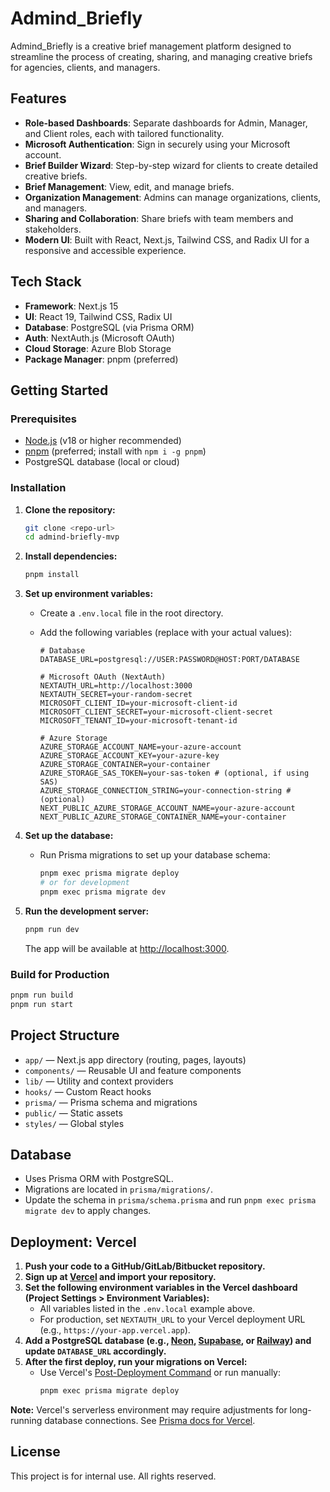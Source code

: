 # Admind_Briefly

Admind_Briefly is a creative brief management platform designed to streamline the process of creating, sharing, and managing creative briefs for agencies, clients, and managers.

## Features

- **Role-based Dashboards**: Separate dashboards for Admin, Manager, and Client roles, each with tailored functionality.
- **Microsoft Authentication**: Sign in securely using your Microsoft account.
- **Brief Builder Wizard**: Step-by-step wizard for clients to create detailed creative briefs.
- **Brief Management**: View, edit, and manage briefs.
- **Organization Management**: Admins can manage organizations, clients, and managers.
- **Sharing and Collaboration**: Share briefs with team members and stakeholders.
- **Modern UI**: Built with React, Next.js, Tailwind CSS, and Radix UI for a responsive and accessible experience.

## Tech Stack

- **Framework**: Next.js 15
- **UI**: React 19, Tailwind CSS, Radix UI
- **Database**: PostgreSQL (via Prisma ORM)
- **Auth**: NextAuth.js (Microsoft OAuth)
- **Cloud Storage**: Azure Blob Storage
- **Package Manager**: pnpm (preferred)

## Getting Started

### Prerequisites

- [Node.js](https://nodejs.org/) (v18 or higher recommended)
- [pnpm](https://pnpm.io/) (preferred; install with `npm i -g pnpm`)
- PostgreSQL database (local or cloud)

### Installation

1. **Clone the repository:**
   ```bash
   git clone <repo-url>
   cd admind-briefly-mvp
   ```

2. **Install dependencies:**
   ```bash
   pnpm install
   ```

3. **Set up environment variables:**
   - Create a `.env.local` file in the root directory.
   - Add the following variables (replace with your actual values):

     ```env
     # Database
     DATABASE_URL=postgresql://USER:PASSWORD@HOST:PORT/DATABASE

     # Microsoft OAuth (NextAuth)
     NEXTAUTH_URL=http://localhost:3000
     NEXTAUTH_SECRET=your-random-secret
     MICROSOFT_CLIENT_ID=your-microsoft-client-id
     MICROSOFT_CLIENT_SECRET=your-microsoft-client-secret
     MICROSOFT_TENANT_ID=your-microsoft-tenant-id

     # Azure Storage
     AZURE_STORAGE_ACCOUNT_NAME=your-azure-account
     AZURE_STORAGE_ACCOUNT_KEY=your-azure-key
     AZURE_STORAGE_CONTAINER=your-container
     AZURE_STORAGE_SAS_TOKEN=your-sas-token # (optional, if using SAS)
     AZURE_STORAGE_CONNECTION_STRING=your-connection-string # (optional)
     NEXT_PUBLIC_AZURE_STORAGE_ACCOUNT_NAME=your-azure-account
     NEXT_PUBLIC_AZURE_STORAGE_CONTAINER_NAME=your-container
     ```

4. **Set up the database:**
   - Run Prisma migrations to set up your database schema:
     ```bash
     pnpm exec prisma migrate deploy
     # or for development
     pnpm exec prisma migrate dev
     ```

5. **Run the development server:**
   ```bash
   pnpm run dev
   ```
   The app will be available at [http://localhost:3000](http://localhost:3000).

### Build for Production

```bash
pnpm run build
pnpm run start
```

## Project Structure

- `app/` — Next.js app directory (routing, pages, layouts)
- `components/` — Reusable UI and feature components
- `lib/` — Utility and context providers
- `hooks/` — Custom React hooks
- `prisma/` — Prisma schema and migrations
- `public/` — Static assets
- `styles/` — Global styles

## Database

- Uses Prisma ORM with PostgreSQL.
- Migrations are located in `prisma/migrations/`.
- Update the schema in `prisma/schema.prisma` and run `pnpm exec prisma migrate dev` to apply changes.

## Deployment: Vercel

1. **Push your code to a GitHub/GitLab/Bitbucket repository.**
2. **Sign up at [Vercel](https://vercel.com/) and import your repository.**
3. **Set the following environment variables in the Vercel dashboard (Project Settings > Environment Variables):**
   - All variables listed in the `.env.local` example above.
   - For production, set `NEXTAUTH_URL` to your Vercel deployment URL (e.g., `https://your-app.vercel.app`).
4. **Add a PostgreSQL database (e.g., [Neon](https://neon.tech/), [Supabase](https://supabase.com/), or [Railway](https://railway.app/)) and update `DATABASE_URL` accordingly.**
5. **After the first deploy, run your migrations on Vercel:**
   - Use Vercel's [Post-Deployment Command](https://vercel.com/docs/projects/environment-variables#system-environment-variables/post-deployment-commands) or run manually:
     ```bash
     pnpm exec prisma migrate deploy
     ```

**Note:** Vercel's serverless environment may require adjustments for long-running database connections. See [Prisma docs for Vercel](https://www.prisma.io/docs/guides/deployment/deployment-guides/deploying-to-vercel).

## License

This project is for internal use. All rights reserved. 